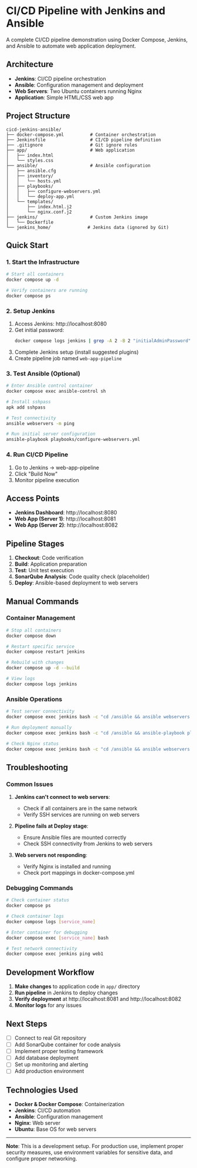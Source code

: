# CI/CD Pipeline with Jenkins and Ansible

A complete CI/CD pipeline demonstration using Docker Compose, Jenkins, and Ansible to automate web application deployment.

## Architecture

- **Jenkins**: CI/CD pipeline orchestration
- **Ansible**: Configuration management and deployment
- **Web Servers**: Two Ubuntu containers running Nginx
- **Application**: Simple HTML/CSS web app

## Project Structure

```
cicd-jenkins-ansible/
├── docker-compose.yml          # Container orchestration
├── Jenkinsfile                 # CI/CD pipeline definition
├── .gitignore                  # Git ignore rules
├── app/                        # Web application
│   ├── index.html
│   └── styles.css
├── ansible/                    # Ansible configuration
│   ├── ansible.cfg
│   ├── inventory/
│   │   └── hosts.yml
│   ├── playbooks/
│   │   ├── configure-webservers.yml
│   │   └── deploy-app.yml
│   └── templates/
│       ├── index.html.j2
│       └── nginx.conf.j2
├── jenkins/                    # Custom Jenkins image
│   └── Dockerfile
└── jenkins_home/              # Jenkins data (ignored by Git)
```

## Quick Start

### 1. Start the Infrastructure

```bash
# Start all containers
docker compose up -d

# Verify containers are running
docker compose ps
```

### 2. Setup Jenkins

1. Access Jenkins: http://localhost:8080
2. Get initial password:
   ```bash
   docker compose logs jenkins | grep -A 2 -B 2 "initialAdminPassword"
   ```
3. Complete Jenkins setup (install suggested plugins)
4. Create pipeline job named `web-app-pipeline`

### 3. Test Ansible (Optional)

```bash
# Enter Ansible control container
docker compose exec ansible-control sh

# Install sshpass
apk add sshpass

# Test connectivity
ansible webservers -m ping

# Run initial server configuration
ansible-playbook playbooks/configure-webservers.yml
```

### 4. Run CI/CD Pipeline

1. Go to Jenkins → web-app-pipeline
2. Click "Build Now"
3. Monitor pipeline execution

## Access Points

- **Jenkins Dashboard**: http://localhost:8080
- **Web App (Server 1)**: http://localhost:8081
- **Web App (Server 2)**: http://localhost:8082

## Pipeline Stages

1. **Checkout**: Code verification
2. **Build**: Application preparation
3. **Test**: Unit test execution
4. **SonarQube Analysis**: Code quality check (placeholder)
5. **Deploy**: Ansible-based deployment to web servers

## Manual Commands

### Container Management

```bash
# Stop all containers
docker compose down

# Restart specific service
docker compose restart jenkins

# Rebuild with changes
docker compose up -d --build

# View logs
docker compose logs jenkins
```

### Ansible Operations

```bash
# Test server connectivity
docker compose exec jenkins bash -c "cd /ansible && ansible webservers -m ping"

# Run deployment manually
docker compose exec jenkins bash -c "cd /ansible && ansible-playbook playbooks/deploy-app.yml"

# Check Nginx status
docker compose exec jenkins bash -c "cd /ansible && ansible webservers -m shell -a 'systemctl status nginx'"
```

## Troubleshooting

### Common Issues

1. **Jenkins can't connect to web servers**:
   - Check if all containers are in the same network
   - Verify SSH services are running on web servers

2. **Pipeline fails at Deploy stage**:
   - Ensure Ansible files are mounted correctly
   - Check SSH connectivity from Jenkins to web servers

3. **Web servers not responding**:
   - Verify Nginx is installed and running
   - Check port mappings in docker-compose.yml

### Debugging Commands

```bash
# Check container status
docker compose ps

# Check container logs
docker compose logs [service_name]

# Enter container for debugging
docker compose exec [service_name] bash

# Test network connectivity
docker compose exec jenkins ping web1
```

## Development Workflow

1. **Make changes** to application code in `app/` directory
2. **Run pipeline** in Jenkins to deploy changes
3. **Verify deployment** at http://localhost:8081 and http://localhost:8082
4. **Monitor logs** for any issues

## Next Steps

- [ ] Connect to real Git repository
- [ ] Add SonarQube container for code analysis
- [ ] Implement proper testing framework
- [ ] Add database deployment
- [ ] Set up monitoring and alerting
- [ ] Add production environment

## Technologies Used

- **Docker & Docker Compose**: Containerization
- **Jenkins**: CI/CD automation
- **Ansible**: Configuration management
- **Nginx**: Web server
- **Ubuntu**: Base OS for web servers

---

**Note**: This is a development setup. For production use, implement proper security measures, use environment variables for sensitive data, and configure proper networking.